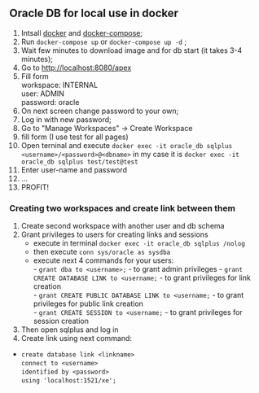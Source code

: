 ## Oracle DB for local use in docker

1. Intsall <a href="https://docs.docker.com/engine/installation/">docker</a> and <a href="https://docs.docker.com/compose/install/">docker-compose</a>;
2. Run `docker-compose up` or `docker-compose up -d` ;
3. Wait few minutes to download image and for db start (it takes 3-4 minutes);
4. Go to <a href="http://localhost:8080/apex">http://localhost:8080/apex</a>
5. Fill form  
workspace: INTERNAL  
user: ADMIN  
password: oracle  
6. On next screen change password to your own;
7. Log in with new password;
8. Go to "Manage Workspaces" -> Create Workspace
9. fill form (I use test for all pages)
10. Open terninal and execute `docker exec -it oracle_db sqlplus <username>/<password>@<dbname>` in my case it is `docker exec -it oracle_db sqlplus test/test@test`
11. Enter user-name and password
12. ...  
13. PROFIT! 


### Creating two workspaces and create link between them

1. Create second workspace with another user and db schema
2. Grant privileges to users for creating links and sessions    
   - execute in terminal `docker exec -it oracle_db sqlplus /nolog`  
   - then execute `conn sys/oracle as sysdba`
   - execute next 4 commands for your users:  
   \- `grant dba to <username>;` - to grant admin privileges
   \- `grant CREATE DATABASE LINK to <username;` - to grant privileges for link creation  
   \- `grant CREATE PUBLIC DATABASE LINK to <username;` - to grant privileges for public link creation  
   \- `grant CREATE SESSION to <username;` - to grant privileges for session creation
3. Then open sqlplus and log in
4. Create link using next command:
  - `create database link <linkname>`     
       `connect to <username>`    
       `identified by <password>`    
       `using 'localhost:1521/xe';`
   